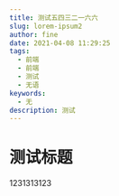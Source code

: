 ```yaml
---
title: 测试五四三二一六六
slug: lorem-ipsum2
author: fine
date: 2021-04-08 11:29:25
tags:
  - 前端
  - 前端
  - 测试
  - 无语
keywords:
  - 无
description: 测试
---
```

# 测试标题
1231313123